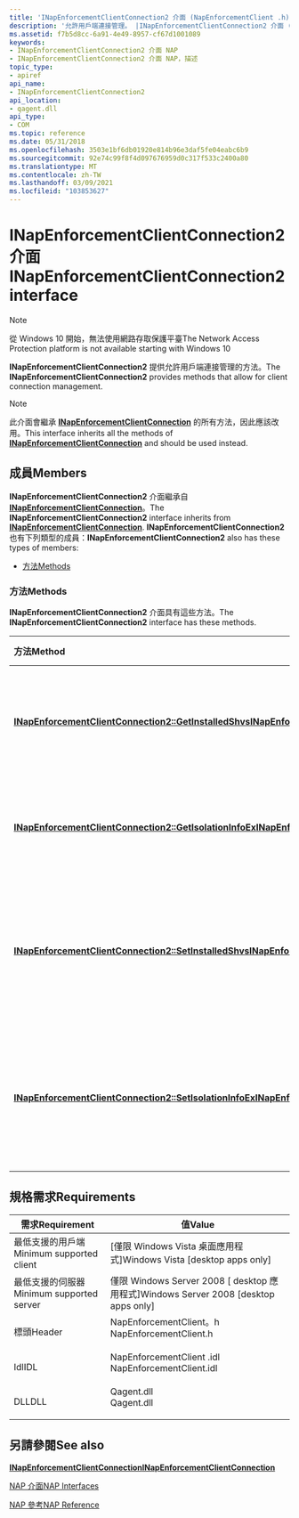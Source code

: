```yaml
---
title: 'INapEnforcementClientConnection2 介面 (NapEnforcementClient .h) '
description: '允許用戶端連接管理。 |INapEnforcementClientConnection2 介面 (NapEnforcementClient .h) '
ms.assetid: f7b5d8cc-6a91-4e49-8957-cf67d1001089
keywords:
- INapEnforcementClientConnection2 介面 NAP
- INapEnforcementClientConnection2 介面 NAP，描述
topic_type:
- apiref
api_name:
- INapEnforcementClientConnection2
api_location:
- qagent.dll
api_type:
- COM
ms.topic: reference
ms.date: 05/31/2018
ms.openlocfilehash: 3503e1bf6db01920e814b96e3daf5fe04eabc6b9
ms.sourcegitcommit: 92e74c99f8f4d097676959d0c317f533c2400a80
ms.translationtype: MT
ms.contentlocale: zh-TW
ms.lasthandoff: 03/09/2021
ms.locfileid: "103853627"
---
```

# <a name="inapenforcementclientconnection2-interface"></a><span data-ttu-id="69842-106">INapEnforcementClientConnection2 介面</span><span class="sxs-lookup"><span data-stu-id="69842-106">INapEnforcementClientConnection2 interface</span></span>

> [!Note]  
> <span data-ttu-id="69842-107">從 Windows 10 開始，無法使用網路存取保護平臺</span><span class="sxs-lookup"><span data-stu-id="69842-107">The Network Access Protection platform is not available starting with Windows 10</span></span>

 

<span data-ttu-id="69842-108">**INapEnforcementClientConnection2** 提供允許用戶端連接管理的方法。</span><span class="sxs-lookup"><span data-stu-id="69842-108">The **INapEnforcementClientConnection2** provides methods that allow for client connection management.</span></span>

> [!Note]  
> <span data-ttu-id="69842-109">此介面會繼承 [**INapEnforcementClientConnection**](inapenforcementclientconnection.md) 的所有方法，因此應該改用。</span><span class="sxs-lookup"><span data-stu-id="69842-109">This interface inherits all the methods of [**INapEnforcementClientConnection**](inapenforcementclientconnection.md) and should be used instead.</span></span>

 

## <a name="members"></a><span data-ttu-id="69842-110">成員</span><span class="sxs-lookup"><span data-stu-id="69842-110">Members</span></span>

<span data-ttu-id="69842-111">**INapEnforcementClientConnection2** 介面繼承自 [**INapEnforcementClientConnection**](inapenforcementclientconnection.md)。</span><span class="sxs-lookup"><span data-stu-id="69842-111">The **INapEnforcementClientConnection2** interface inherits from [**INapEnforcementClientConnection**](inapenforcementclientconnection.md).</span></span> <span data-ttu-id="69842-112">**INapEnforcementClientConnection2** 也有下列類型的成員：</span><span class="sxs-lookup"><span data-stu-id="69842-112">**INapEnforcementClientConnection2** also has these types of members:</span></span>

-   [<span data-ttu-id="69842-113">方法</span><span class="sxs-lookup"><span data-stu-id="69842-113">Methods</span></span>](#methods)

### <a name="methods"></a><span data-ttu-id="69842-114">方法</span><span class="sxs-lookup"><span data-stu-id="69842-114">Methods</span></span>

<span data-ttu-id="69842-115">**INapEnforcementClientConnection2** 介面具有這些方法。</span><span class="sxs-lookup"><span data-stu-id="69842-115">The **INapEnforcementClientConnection2** interface has these methods.</span></span>



| <span data-ttu-id="69842-116">方法</span><span class="sxs-lookup"><span data-stu-id="69842-116">Method</span></span>                                                                                                              | <span data-ttu-id="69842-117">描述</span><span class="sxs-lookup"><span data-stu-id="69842-117">Description</span></span>                                                                      |
|:--------------------------------------------------------------------------------------------------------------------|:---------------------------------------------------------------------------------|
| [<span data-ttu-id="69842-118">**INapEnforcementClientConnection2::GetInstalledShvs**</span><span class="sxs-lookup"><span data-stu-id="69842-118">**INapEnforcementClientConnection2::GetInstalledShvs**</span></span>](inapenforcementclientconnection2-getinstalledshvs.md)     | <span data-ttu-id="69842-119">用來取得用戶端已安裝之 Shv 的識別碼。</span><span class="sxs-lookup"><span data-stu-id="69842-119">Used to get the IDs of the installed SHVs for the client.</span></span><br/>             |
| [<span data-ttu-id="69842-120">**INapEnforcementClientConnection2::GetIsolationInfoEx**</span><span class="sxs-lookup"><span data-stu-id="69842-120">**INapEnforcementClientConnection2::GetIsolationInfoEx**</span></span>](inapenforcementclientconnection2-getisolationinfoex.md) | <span data-ttu-id="69842-121">用來取得用戶端的隔離資訊。</span><span class="sxs-lookup"><span data-stu-id="69842-121">Used to get the isolation information for the client.</span></span><br/>                 |
| [<span data-ttu-id="69842-122">**INapEnforcementClientConnection2::SetInstalledShvs**</span><span class="sxs-lookup"><span data-stu-id="69842-122">**INapEnforcementClientConnection2::SetInstalledShvs**</span></span>](inapenforcementclientconnection2-setinstalledshvs.md)     | <span data-ttu-id="69842-123">供 NapAgent 用來設定用戶端已安裝的 SHV 識別碼。</span><span class="sxs-lookup"><span data-stu-id="69842-123">Used by the NapAgent to set the installed SHV IDs for the client.</span></span><br/>     |
| [<span data-ttu-id="69842-124">**INapEnforcementClientConnection2::SetIsolationInfoEx**</span><span class="sxs-lookup"><span data-stu-id="69842-124">**INapEnforcementClientConnection2::SetIsolationInfoEx**</span></span>](inapenforcementclientconnection2-setisolationinfoex.md) | <span data-ttu-id="69842-125">供 NapAgent 用來設定用戶端的隔離資訊。</span><span class="sxs-lookup"><span data-stu-id="69842-125">Used by the NapAgent to set the isolation information for the client.</span></span><br/> |



 

## <a name="requirements"></a><span data-ttu-id="69842-126">規格需求</span><span class="sxs-lookup"><span data-stu-id="69842-126">Requirements</span></span>



| <span data-ttu-id="69842-127">需求</span><span class="sxs-lookup"><span data-stu-id="69842-127">Requirement</span></span> | <span data-ttu-id="69842-128">值</span><span class="sxs-lookup"><span data-stu-id="69842-128">Value</span></span> |
|-------------------------------------|-----------------------------------------------------------------------------------------------------|
| <span data-ttu-id="69842-129">最低支援的用戶端</span><span class="sxs-lookup"><span data-stu-id="69842-129">Minimum supported client</span></span><br/> | <span data-ttu-id="69842-130">\[僅限 Windows Vista 桌面應用程式\]</span><span class="sxs-lookup"><span data-stu-id="69842-130">Windows Vista \[desktop apps only\]</span></span><br/>                                                      |
| <span data-ttu-id="69842-131">最低支援的伺服器</span><span class="sxs-lookup"><span data-stu-id="69842-131">Minimum supported server</span></span><br/> | <span data-ttu-id="69842-132">僅限 Windows Server 2008 \[ desktop 應用程式\]</span><span class="sxs-lookup"><span data-stu-id="69842-132">Windows Server 2008 \[desktop apps only\]</span></span><br/>                                                |
| <span data-ttu-id="69842-133">標頭</span><span class="sxs-lookup"><span data-stu-id="69842-133">Header</span></span><br/>                   | <dl> <span data-ttu-id="69842-134"><dt>NapEnforcementClient。h</dt></span><span class="sxs-lookup"><span data-stu-id="69842-134"><dt>NapEnforcementClient.h</dt></span></span> </dl>   |
| <span data-ttu-id="69842-135">Idl</span><span class="sxs-lookup"><span data-stu-id="69842-135">IDL</span></span><br/>                      | <dl> <span data-ttu-id="69842-136"><dt>NapEnforcementClient .idl</dt></span><span class="sxs-lookup"><span data-stu-id="69842-136"><dt>NapEnforcementClient.idl</dt></span></span> </dl> |
| <span data-ttu-id="69842-137">DLL</span><span class="sxs-lookup"><span data-stu-id="69842-137">DLL</span></span><br/>                      | <dl> <span data-ttu-id="69842-138"><dt>Qagent.dll</dt></span><span class="sxs-lookup"><span data-stu-id="69842-138"><dt>Qagent.dll</dt></span></span> </dl>               |



## <a name="see-also"></a><span data-ttu-id="69842-139">另請參閱</span><span class="sxs-lookup"><span data-stu-id="69842-139">See also</span></span>

<dl> <dt>

[<span data-ttu-id="69842-140">**INapEnforcementClientConnection**</span><span class="sxs-lookup"><span data-stu-id="69842-140">**INapEnforcementClientConnection**</span></span>](inapenforcementclientconnection.md)
</dt> <dt>

[<span data-ttu-id="69842-141">NAP 介面</span><span class="sxs-lookup"><span data-stu-id="69842-141">NAP Interfaces</span></span>](nap-interfaces.md)
</dt> <dt>

[<span data-ttu-id="69842-142">NAP 參考</span><span class="sxs-lookup"><span data-stu-id="69842-142">NAP Reference</span></span>](nap-reference.md)
</dt> </dl>

 

 





